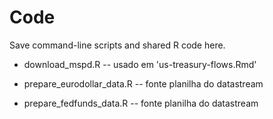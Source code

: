 # Code

Save command-line scripts and shared R code here.

* download_mspd.R -- usado em 'us-treasury-flows.Rmd'

- prepare_eurodollar_data.R -- fonte planilha do datastream

- prepare_fedfunds_data.R -- fonte planilha do datastream


